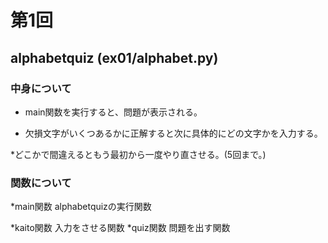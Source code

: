 # 第1回

## alphabetquiz (ex01/alphabet.py)

### 中身について

* main関数を実行すると、問題が表示される。

* 欠損文字がいくつあるかに正解すると次に具体的にどの文字かを入力する。

*どこかで間違えるともう最初から一度やり直させる。(5回まで。)



### 関数について

*main関数 alphabetquizの実行関数

*kaito関数 入力をさせる関数
*quiz関数 問題を出す関数
